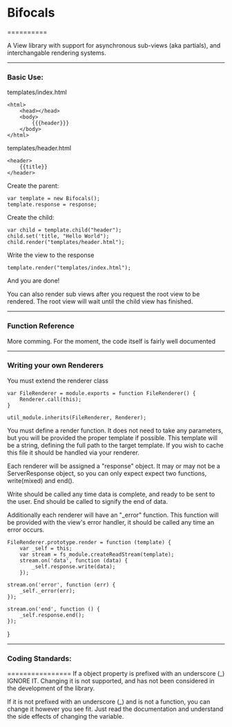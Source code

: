 # Bifocals
==========

A View library with support for asynchronous sub-views (aka partials), and interchangable rendering systems.

----

### Basic Use:
templates/index.html

    <html>
        <head></head>
        <body>
            {{{header}}}
        </body>
    </html>

templates/header.html

    <header>
        {{title}}
    </header>


Create the parent:

    var template = new Bifocals();
    template.response = response;

Create the child:

    var child = template.child("header");
    child.set('title, "Hello World");
    child.render("templates/header.html");

Write the view to the response

    template.render("templates/index.html");

And you are done!

You can also render sub views after you request the root view to be rendered. The root view will wait until the child view has finished.


----

### Function Reference

More comming. For the moment, the code itself is fairly well documented

----

### Writing your own Renderers

You must extend the renderer class

    var FileRenderer = module.exports = function FileRenderer() {
        Renderer.call(this);
    }

    util_module.inherits(FileRenderer, Renderer);

You must define a render function. It does not need to take any parameters, but you will be provided the proper template if possible. This template will be a string, defining the full path to the target template. If you wish to cache this file it should be handled via your renderer.

Each renderer will be assigned a "response" object. It may or may not be a ServerResponse object, so you can only expect expect two functions, write(mixed) and end().

Write should be called any time data is complete, and ready to be sent to the user. End should be called to signify the end of data.

Additionally each renderer will have an "_error" function. This function will be provided with the view's error handler, it should be called any time an error occurs.


    FileRenderer.prototype.render = function (template) {
	    var _self = this;
	    var stream = fs_module.createReadStream(template);
	    stream.on('data', function (data) {
    	    _self.response.write(data);
        });

    stream.on('error', function (err) {
        _self._error(err);
    });

    stream.on('end', function () {
        _self.response.end();
    });
}

----

### Coding Standards:
================
If a object property is prefixed with an underscore (_) IGNORE IT. Changing it is not supported, and has not been considered in the development of the library.

If it is not prefixed with an underscore (_) and is not a function, you can change it however you see fit. Just read the documentation and understand the side effects of changing the variable.